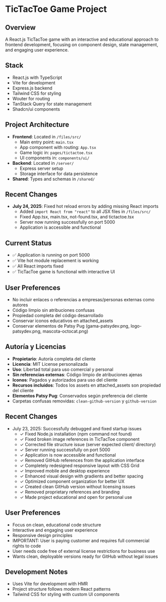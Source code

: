 # TicTacToe Game Project

## Overview
A React.js TicTacToe game with an interactive and educational approach to frontend development, focusing on component design, state management, and engaging user experience.

## Stack
- React.js with TypeScript
- Vite for development
- Express.js backend
- Tailwind CSS for styling
- Wouter for routing
- TanStack Query for state management
- Shadcn/ui components

## Project Architecture
- **Frontend**: Located in `/files/src/`
  - Main entry point: `main.tsx`
  - App component with routing: `App.tsx`
  - Game logic in: `pages/tictactoe.tsx`
  - UI components in: `components/ui/`
- **Backend**: Located in `/server/`
  - Express server setup
  - Storage interface for data persistence
- **Shared**: Types and schemas in `/shared/`

## Recent Changes
- **July 24, 2025**: Fixed hot reload errors by adding missing React imports
  - Added `import React from "react"` to all JSX files in `/files/src/`
  - Fixed App.tsx, main.tsx, not-found.tsx, and tictactoe.tsx
  - Server now running successfully on port 5000
  - Application is accessible and functional

## Current Status
- ✅ Application is running on port 5000
- ✅ Vite hot module replacement is working
- ✅ All React imports fixed
- ✅ TicTacToe game is functional with interactive UI

## User Preferences
- No incluir enlaces o referencias a empresas/personas externas como autores
- Código limpio sin atribuciones confusas
- Propiedad completa del código desarrollado
- Conservar iconos educativos en attached_assets
- Conservar elementos de Patsy Pug (gama-patsydev.png, logo-patsydev.png, mascota-octocat.png)

## Autoría y Licencias
- **Propietario**: Autoría completa del cliente
- **Licencia**: MIT License personalizada
- **Uso**: Libertad total para uso comercial y personal
- **Sin referencias externas**: Código limpio de atribuciones ajenas
- **Iconos**: Pagados y autorizados para uso del cliente
- **Recursos incluidos**: Todos los assets en attached_assets son propiedad del cliente
- **Elementos Patsy Pug**: Conservados según preferencia del cliente
- Carpetas confusas removidas: `clean-github-version` y `github-version`

## Recent Changes
- July 23, 2025: Successfully debugged and fixed startup issues
  - ✓ Fixed Node.js installation (npm command not found)
  - ✓ Fixed broken image references in TicTacToe component
  - ✓ Corrected file structure issue (server expected client/ directory)
  - ✓ Server running successfully on port 5000
  - ✓ Application is now accessible and functional
  - ✓ Removed GitHub references from the application interface
  - ✓ Completely redesigned responsive layout with CSS Grid
  - ✓ Improved mobile and desktop experience
  - ✓ Enhanced visual design with gradients and better spacing
  - ✓ Optimized component organization for better UX
  - ✓ Created clean GitHub version without licensing issues
  - ✓ Removed proprietary references and branding
  - ✓ Made project educational and open for personal use

## User Preferences
- Focus on clean, educational code structure
- Interactive and engaging user experience
- Responsive design principles
- IMPORTANT: User is paying customer and requires full commercial rights to code
- User needs code free of external license restrictions for business use
- Wants clean, deployable versions ready for GitHub without legal issues

## Development Notes
- Uses Vite for development with HMR
- Project structure follows modern React patterns
- Tailwind CSS for styling with custom UI components